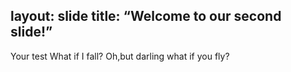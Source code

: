 layout: slide
title: “Welcome to our second slide!”
---
Your test
What if I fall?
Oh,but darling
what if you fly?
